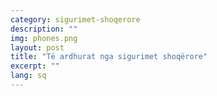 ```yaml
---
category: sigurimet-shoqerore
description: ""
img: phones.png
layout: post
title: "Të ardhurat nga sigurimet shoqërore"
excerpt: ""
lang: sq
---
```

<script>
var data = { topics: [
  {
    title: "Të ardhurat që përfitohen në rast sëmundjeje",
    text: function(){ return $("#part1").html(); }
  },
  {
    title: "Të ardhurat në rast barrëlindjeje",
    text: function(){ return $("#part2").html(); }
  },
  {
    title: "Shuma që paguhet në rast vdekjeje të një personi",
    text: function(){ return $("#part3").html(); }
  },
  {
    title: "Të ardhurat nga paaftësia e zakonshme",
    text: function(){ return $("#part4").html(); }
  },
  {
    title: "Të ardhurat nga papunësia",
    text: function(){ return $("#part5").html(); }
  }
]};
</script>

<div id="part1" class="hidden">
</div>

<div id="part2" class="hidden">
</div>

<div id="part3" class="hidden">
</div>

<div id="part4" class="hidden">
</div>

<div id="part5" class="hidden">
</div>

<div class="post-content"></div>

